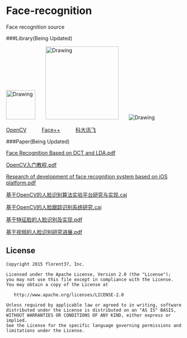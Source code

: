 # Face-recognition
Face recognition source

###Library(Being Updated)

 <img src="https://github.com/msAndroid/Face-recognition/blob/master/img/opencv.png" alt="Drawing"  width="80"/>　　<img src="https://github.com/msAndroid/Face-recognition/blob/master/img/facepp_inside.png" alt="Drawing"  width="200"/>　　<img src="https://github.com/msAndroid/Face-recognition/blob/master/img/kedaxunfei.png" alt="Drawing" />

[OpenCV](http://opencv.org/)　　　[Face++](http://www.faceplusplus.com.cn/)　　　[科大讯飞](http://opencv.org/)

###Paper(Being Updated)

[Face Recognition Based on DCT and LDA.pdf](https://github.com/msAndroid/Face-recognition/blob/master/source/Face%20Recognition%20Based%20on%20DCT%20and%20LDA.pdf)

[OpenCV入门教程.pdf](https://github.com/msAndroid/Face-recognition/blob/master/source/OpenCV%E5%85%A5%E9%97%A8%E6%95%99%E7%A8%8B.pdf)

[Research of development of face recognition system based on iOS platform.pdf](https://github.com/msAndroid/Face-recognition/blob/master/source/Research%20of%20development%20of%20face%20recognition%20system%20based%20on%20iOS%20platform.pdf)

[基于OpenCV的人脸识别算法实验平台研究与实现.caj](https://github.com/msAndroid/Face-recognition/blob/master/source/%E5%9F%BA%E4%BA%8EOpenCV%E7%9A%84%E4%BA%BA%E8%84%B8%E8%AF%86%E5%88%AB%E7%AE%97%E6%B3%95%E5%AE%9E%E9%AA%8C%E5%B9%B3%E5%8F%B0%E7%A0%94%E7%A9%B6%E4%B8%8E%E5%AE%9E%E7%8E%B0.caj)

[基于OpenCV的人脸跟踪识别系统研究.caj](https://github.com/msAndroid/Face-recognition/blob/master/source/%E5%9F%BA%E4%BA%8EOpenCV%E7%9A%84%E4%BA%BA%E8%84%B8%E8%B7%9F%E8%B8%AA%E8%AF%86%E5%88%AB%E7%B3%BB%E7%BB%9F%E7%A0%94%E7%A9%B6.caj)

[基于特征脸的人脸识别及实现.pdf](https://github.com/msAndroid/Face-recognition/blob/master/source/%E5%9F%BA%E4%BA%8E%E7%89%B9%E5%BE%81%E8%84%B8%E7%9A%84%E4%BA%BA%E8%84%B8%E8%AF%86%E5%88%AB%E5%8F%8A%E5%AE%9E%E7%8E%B0.pdf)

[基于视频的人脸识别研究进展.pdf](https://github.com/msAndroid/Face-recognition/blob/master/source/%E5%9F%BA%E4%BA%8E%E8%A7%86%E9%A2%91%E7%9A%84%E4%BA%BA%E8%84%B8%E8%AF%86%E5%88%AB%E7%A0%94%E7%A9%B6%E8%BF%9B%E5%B1%95.pdf)


License
--------

    Copyright 2015 florent37, Inc.

    Licensed under the Apache License, Version 2.0 (the "License");
    you may not use this file except in compliance with the License.
    You may obtain a copy of the License at

       http://www.apache.org/licenses/LICENSE-2.0

    Unless required by applicable law or agreed to in writing, software
    distributed under the License is distributed on an "AS IS" BASIS,
    WITHOUT WARRANTIES OR CONDITIONS OF ANY KIND, either express or implied.
    See the License for the specific language governing permissions and
    limitations under the License.




